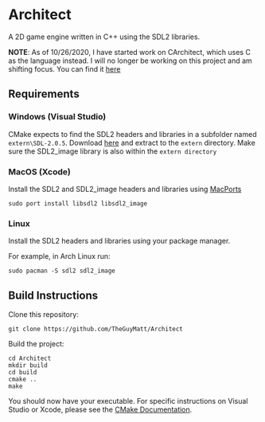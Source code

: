 # Architect
A 2D game engine written in C++ using the SDL2 libraries.

**NOTE**: As of 10/26/2020, I have started work on CArchitect, which uses C as the language instead. I will no longer be working on this project and am shifting focus. You can find it [here](https://github.com/TheGuyMatt/CArchitect)

## Requirements
### Windows (Visual Studio)
CMake expects to find the SDL2 headers and libraries in a subfolder named `extern\SDL-2.0.5`. Download [here](https://www.libsdl.org/release/SDL2-devel-2.0.5-VC.zip) and extract to the `extern` directory.
Make sure the SDL2_image library is also within the `extern directory`

### MacOS (Xcode)
Install the SDL2 and SDL2_image headers and libraries using [MacPorts](https://www.macports.org/)

    sudo port install libsdl2 libsdl2_image

### Linux
Install the SDL2 headers and libraries using your package manager.

For example, in Arch Linux run:

    sudo pacman -S sdl2 sdl2_image

## Build Instructions
Clone this repository:

    git clone https://github.com/TheGuyMatt/Architect

Build the project:
```
cd Architect
mkdir build
cd build
cmake ..
make
```
You should now have your executable. For specific instructions on Visual Studio or Xcode, please see the [CMake Documentation](https://cmake.org/documentation/).

